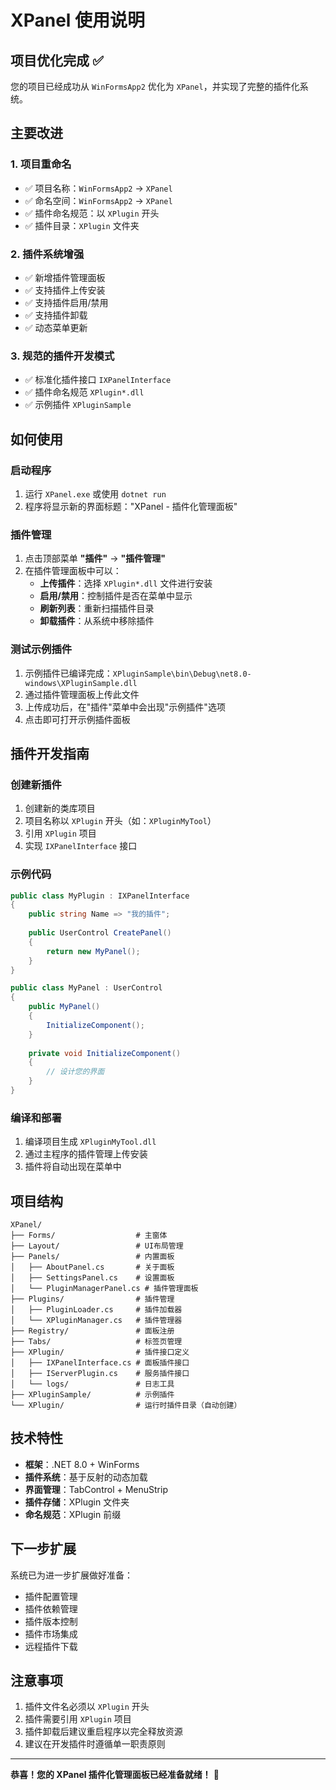 ﻿# XPanel 使用说明

## 项目优化完成 ✅

您的项目已经成功从 `WinFormsApp2` 优化为 `XPanel`，并实现了完整的插件化系统。

## 主要改进

### 1. 项目重命名
- ✅ 项目名称：`WinFormsApp2` → `XPanel`
- ✅ 命名空间：`WinFormsApp2` → `XPanel`
- ✅ 插件命名规范：以 `XPlugin` 开头
- ✅ 插件目录：`XPlugin` 文件夹

### 2. 插件系统增强
- ✅ 新增插件管理面板
- ✅ 支持插件上传安装
- ✅ 支持插件启用/禁用
- ✅ 支持插件卸载
- ✅ 动态菜单更新

### 3. 规范的插件开发模式
- ✅ 标准化插件接口 `IXPanelInterface`
- ✅ 插件命名规范 `XPlugin*.dll`
- ✅ 示例插件 `XPluginSample`

## 如何使用

### 启动程序
1. 运行 `XPanel.exe` 或使用 `dotnet run`
2. 程序将显示新的界面标题："XPanel - 插件化管理面板"

### 插件管理
1. 点击顶部菜单 **"插件"** → **"插件管理"**
2. 在插件管理面板中可以：
   - **上传插件**：选择 `XPlugin*.dll` 文件进行安装
   - **启用/禁用**：控制插件是否在菜单中显示
   - **刷新列表**：重新扫描插件目录
   - **卸载插件**：从系统中移除插件

### 测试示例插件
1. 示例插件已编译完成：`XPluginSample\bin\Debug\net8.0-windows\XPluginSample.dll`
2. 通过插件管理面板上传此文件
3. 上传成功后，在"插件"菜单中会出现"示例插件"选项
4. 点击即可打开示例插件面板

## 插件开发指南

### 创建新插件
1. 创建新的类库项目
2. 项目名称以 `XPlugin` 开头（如：`XPluginMyTool`）
3. 引用 `XPlugin` 项目
4. 实现 `IXPanelInterface` 接口

### 示例代码
```csharp
public class MyPlugin : IXPanelInterface
{
    public string Name => "我的插件";
    
    public UserControl CreatePanel()
    {
        return new MyPanel();
    }
}

public class MyPanel : UserControl
{
    public MyPanel()
    {
        InitializeComponent();
    }
    
    private void InitializeComponent()
    {
        // 设计您的界面
    }
}
```

### 编译和部署
1. 编译项目生成 `XPluginMyTool.dll`
2. 通过主程序的插件管理上传安装
3. 插件将自动出现在菜单中

## 项目结构

```
XPanel/
├── Forms/                  # 主窗体
├── Layout/                 # UI布局管理
├── Panels/                 # 内置面板
│   ├── AboutPanel.cs       # 关于面板
│   ├── SettingsPanel.cs    # 设置面板
│   └── PluginManagerPanel.cs # 插件管理面板
├── Plugins/                # 插件管理
│   ├── PluginLoader.cs     # 插件加载器
│   └── XPluginManager.cs   # 插件管理器
├── Registry/               # 面板注册
├── Tabs/                   # 标签页管理
├── XPlugin/                # 插件接口定义
│   ├── IXPanelInterface.cs # 面板插件接口
│   ├── IServerPlugin.cs    # 服务插件接口
│   └── logs/               # 日志工具
├── XPluginSample/          # 示例插件
└── XPlugin/                # 运行时插件目录（自动创建）
```

## 技术特性

- **框架**：.NET 8.0 + WinForms
- **插件系统**：基于反射的动态加载
- **界面管理**：TabControl + MenuStrip
- **插件存储**：XPlugin 文件夹
- **命名规范**：XPlugin 前缀

## 下一步扩展

系统已为进一步扩展做好准备：
- 插件配置管理
- 插件依赖管理
- 插件版本控制
- 插件市场集成
- 远程插件下载

## 注意事项

1. 插件文件名必须以 `XPlugin` 开头
2. 插件需要引用 `XPlugin` 项目
3. 插件卸载后建议重启程序以完全释放资源
4. 建议在开发插件时遵循单一职责原则

---

**恭喜！您的 XPanel 插件化管理面板已经准备就绪！** 🎉
